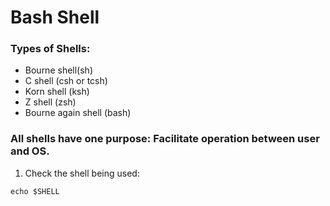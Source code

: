 # Bash Shell

### Types of Shells:
- Bourne shell(sh)
- C shell (csh or tcsh)
- Korn shell (ksh)
- Z shell (zsh)
- Bourne again shell (bash)

### All shells have one purpose: Facilitate operation between user and OS.

1. Check the shell being used:
```
echo $SHELL
```